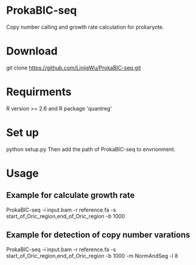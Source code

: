 # ProkaBIC-seq
Copy number calling and growth rate calculation for prokaryote.

# Download
git clone https://github.com/LinjieWu/ProkaBIC-seq.git

# Requirments
R version >= 2.6
and R package 'quantreg'

# Set up
python setup.py
Then add the path of ProkaBIC-seq to envrionment.

# Usage
## Example for calculate growth rate
ProkaBIC-seq -i input.bam -r reference.fa -s start_of_Oric_region,end_of_Oric_region -b 1000

## Example for detection of copy number varations
ProkaBIC-seq -i input.bam -r reference.fa -s start_of_Oric_region,end_of_Oric_region -b 1000 -m NormAndSeg -l 8
